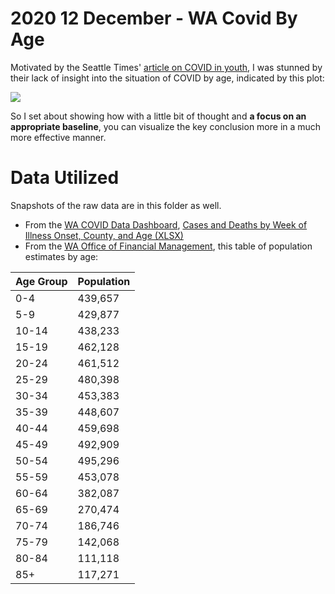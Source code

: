 # 2020 12 December - WA Covid By Age

Motivated by the Seattle Times' [article on COVID in youth](https://www.seattletimes.com/seattle-news/health/public-health-officials-enlist-youth-to-slow-the-rapid-spread-of-covid-19-among-young-people-in-seattle/), I was stunned by their lack of insight into the situation of COVID by age, indicated by this plot: 

![](https://static.seattletimes.com/wp-content/uploads/2020/12/cv-age-group-cases-updateNov-W.jpg)

So I set about showing how with a little bit of thought and **a focus on an appropriate baseline**, you can visualize the key conclusion more in a much more effective manner. 

# Data Utilized

Snapshots of the raw data are in this folder as well.

* From the [WA COVID Data Dashboard](https://www.doh.wa.gov/Emergencies/COVID19/DataDashboard#downloads), [Cases and Deaths by Week of Illness Onset, County, and Age (XLSX)](https://www.doh.wa.gov/Portals/1/Documents/1600/coronavirus/data-tables/PUBLIC_CDC_Event_Date_SARS.xlsx?ver=20201206135641)
* From the [WA Office of Financial Management](https://www.ofm.wa.gov/washington-data-research/statewide-data/washington-trends/population-changes/distribution-washington-population-age-and-gender), this table of population estimates by age:

| Age Group | Population |
|-----------|------------|
| 0-4       | 439,657    |
| 5-9       | 429,877    |
| 10-14     | 438,233    |
| 15-19     | 462,128    |
| 20-24     | 461,512    |
| 25-29     | 480,398    |
| 30-34     | 453,383    |
| 35-39     | 448,607    |
| 40-44     | 459,698    |
| 45-49     | 492,909    |
| 50-54     | 495,296    |
| 55-59     | 453,078    |
| 60-64     | 382,087    |
| 65-69     | 270,474    |
| 70-74     | 186,746    |
| 75-79     | 142,068    |
| 80-84     | 111,118    |
| 85+       | 117,271    |
